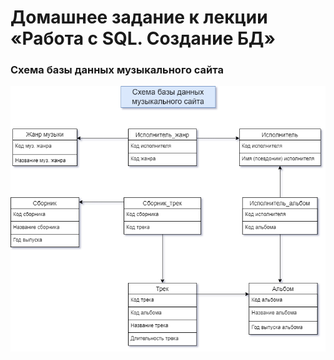 # Домашнее задание к лекции «Работа с SQL. Создание БД»

### Схема базы данных музыкального сайта

![База данных](<Схема БД музыкального сайта (верная).png>)